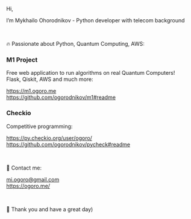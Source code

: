 Hi, 

I’m Mykhailo Ohorodnikov - Python developer with telecom background

<br>

🔥 Passionate about Python, Quantum Computing, AWS:

### M1 Project

Free web application to run algorithms on real Quantum Computers!<br>
Flask, Qiskit, AWS and much more:

https://m1.ogoro.me <br>
https://github.com/ogorodnikov/m1#readme

### Checkio

Competitive programming:

https://py.checkio.org/user/ogoro/ <br>
https://github.com/ogorodnikov/pycheck#readme

<br>

📧 Contact me:

mi.ogoro@gmail.com <br>
https://ogoro.me/

<br>

🌻 Thank you and have a great day)
